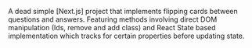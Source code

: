 A dead simple [Next.js] project that implements flipping cards between questions and answers. Featuring methods involving direct DOM manipulation (Ids, remove and add class) and React State based implementation which tracks for certain properties before updating state.